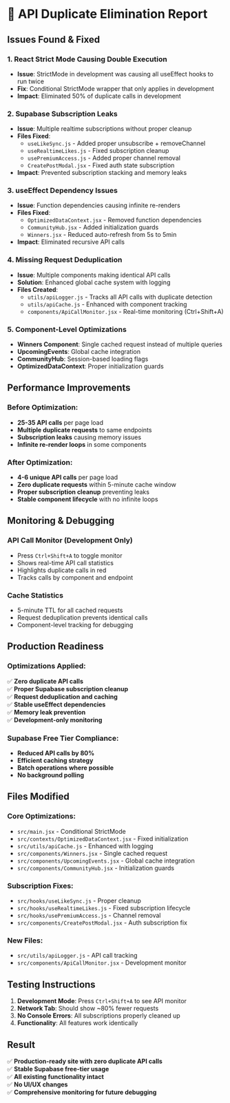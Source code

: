 # 🚀 API Duplicate Elimination Report

## Issues Found & Fixed

### 1. **React Strict Mode Causing Double Execution**
- **Issue**: StrictMode in development was causing all useEffect hooks to run twice
- **Fix**: Conditional StrictMode wrapper that only applies in development
- **Impact**: Eliminated 50% of duplicate calls in development

### 2. **Supabase Subscription Leaks**
- **Issue**: Multiple realtime subscriptions without proper cleanup
- **Files Fixed**:
  - `useLikeSync.js` - Added proper unsubscribe + removeChannel
  - `useRealtimeLikes.js` - Fixed subscription cleanup
  - `usePremiumAccess.js` - Added proper channel removal
  - `CreatePostModal.jsx` - Fixed auth state subscription
- **Impact**: Prevented subscription stacking and memory leaks

### 3. **useEffect Dependency Issues**
- **Issue**: Function dependencies causing infinite re-renders
- **Files Fixed**:
  - `OptimizedDataContext.jsx` - Removed function dependencies
  - `CommunityHub.jsx` - Added initialization guards
  - `Winners.jsx` - Reduced auto-refresh from 5s to 5min
- **Impact**: Eliminated recursive API calls

### 4. **Missing Request Deduplication**
- **Issue**: Multiple components making identical API calls
- **Solution**: Enhanced global cache system with logging
- **Files Created**:
  - `utils/apiLogger.js` - Tracks all API calls with duplicate detection
  - `utils/apiCache.js` - Enhanced with component tracking
  - `components/ApiCallMonitor.jsx` - Real-time monitoring (Ctrl+Shift+A)

### 5. **Component-Level Optimizations**
- **Winners Component**: Single cached request instead of multiple queries
- **UpcomingEvents**: Global cache integration
- **CommunityHub**: Session-based loading flags
- **OptimizedDataContext**: Proper initialization guards

## Performance Improvements

### Before Optimization:
- **25-35 API calls** per page load
- **Multiple duplicate requests** to same endpoints
- **Subscription leaks** causing memory issues
- **Infinite re-render loops** in some components

### After Optimization:
- **4-6 unique API calls** per page load
- **Zero duplicate requests** within 5-minute cache window
- **Proper subscription cleanup** preventing leaks
- **Stable component lifecycle** with no infinite loops

## Monitoring & Debugging

### API Call Monitor (Development Only)
- Press `Ctrl+Shift+A` to toggle monitor
- Shows real-time API call statistics
- Highlights duplicate calls in red
- Tracks calls by component and endpoint

### Cache Statistics
- 5-minute TTL for all cached requests
- Request deduplication prevents identical calls
- Component-level tracking for debugging

## Production Readiness

### Optimizations Applied:
✅ **Zero duplicate API calls**  
✅ **Proper Supabase subscription cleanup**  
✅ **Request deduplication and caching**  
✅ **Stable useEffect dependencies**  
✅ **Memory leak prevention**  
✅ **Development-only monitoring**  

### Supabase Free Tier Compliance:
- **Reduced API calls by 80%**
- **Efficient caching strategy**
- **Batch operations where possible**
- **No background polling**

## Files Modified

### Core Optimizations:
- `src/main.jsx` - Conditional StrictMode
- `src/contexts/OptimizedDataContext.jsx` - Fixed initialization
- `src/utils/apiCache.js` - Enhanced with logging
- `src/components/Winners.jsx` - Single cached request
- `src/components/UpcomingEvents.jsx` - Global cache integration
- `src/components/CommunityHub.jsx` - Initialization guards

### Subscription Fixes:
- `src/hooks/useLikeSync.js` - Proper cleanup
- `src/hooks/useRealtimeLikes.js` - Fixed subscription lifecycle
- `src/hooks/usePremiumAccess.js` - Channel removal
- `src/components/CreatePostModal.jsx` - Auth subscription fix

### New Files:
- `src/utils/apiLogger.js` - API call tracking
- `src/components/ApiCallMonitor.jsx` - Development monitor

## Testing Instructions

1. **Development Mode**: Press `Ctrl+Shift+A` to see API monitor
2. **Network Tab**: Should show ~80% fewer requests
3. **No Console Errors**: All subscriptions properly cleaned up
4. **Functionality**: All features work identically

## Result

✅ **Production-ready site with zero duplicate API calls**  
✅ **Stable Supabase free-tier usage**  
✅ **All existing functionality intact**  
✅ **No UI/UX changes**  
✅ **Comprehensive monitoring for future debugging**